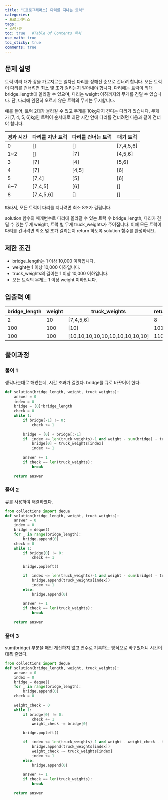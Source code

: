 ```yaml
---
title: "[프로그래머스] 다리를 지나는 트럭"
categories: 
- 프로그래머스
tags:
- 스택/큐
toc: true   #Table Of Contents 목차 
use_math: true
toc_sticky: true
comments: true
---
```


## 문제 설명

트럭 여러 대가 강을 가로지르는 일차선 다리를 정해진 순으로 건너려 합니다. 모든 트럭이 다리를 건너려면 최소 몇 초가 걸리는지 알아내야 합니다. 다리에는 트럭이 최대 bridge_length대 올라갈 수 있으며, 다리는 weight 이하까지의 무게를 견딜 수 있습니다. 단, 다리에 완전히 오르지 않은 트럭의 무게는 무시합니다.

예를 들어, 트럭 2대가 올라갈 수 있고 무게를 10kg까지 견디는 다리가 있습니다. 무게가 [7, 4, 5, 6]kg인 트럭이 순서대로 최단 시간 안에 다리를 건너려면 다음과 같이 건너야 합니다.

| 경과 시간 | 다리를 지난 트럭 | 다리를 건너는 트럭 | 대기 트럭 |
| --------- | ---------------- | ------------------ | --------- |
| 0         | []               | []                 | [7,4,5,6] |
| 1~2       | []               | [7]                | [4,5,6]   |
| 3         | [7]              | [4]                | [5,6]     |
| 4         | [7]              | [4,5]              | [6]       |
| 5         | [7,4]            | [5]                | [6]       |
| 6~7       | [7,4,5]          | [6]                | []        |
| 8         | [7,4,5,6]        | []                 | []        |

따라서, 모든 트럭이 다리를 지나려면 최소 8초가 걸립니다.

solution 함수의 매개변수로 다리에 올라갈 수 있는 트럭 수 bridge_length, 다리가 견딜 수 있는 무게 weight, 트럭 별 무게 truck_weights가 주어집니다. 이때 모든 트럭이 다리를 건너려면 최소 몇 초가 걸리는지 return 하도록 solution 함수를 완성하세요.

## 제한 조건

- bridge_length는 1 이상 10,000 이하입니다.
- weight는 1 이상 10,000 이하입니다.
- truck_weights의 길이는 1 이상 10,000 이하입니다.
- 모든 트럭의 무게는 1 이상 weight 이하입니다.

## 입출력 예

| bridge_length | weight | truck_weights                   | return |
| ------------- | ------ | ------------------------------- | ------ |
| 2             | 10     | [7,4,5,6]                       | 8      |
| 100           | 100    | [10]                            | 101    |
| 100           | 100    | [10,10,10,10,10,10,10,10,10,10] | 110    |

## 풀이과정

### 풀이 1

생각나는대로 해봤는데, 시간 초과가 걸렸다. bridge를 큐로 바꾸어야 한다.

```python
def solution(bridge_length, weight, truck_weights):
    answer = 0
    index = 0
    bridge = [0]*bridge_length
    check = 0
    while 1:
        if bridge[-1] != 0:
            check += 1
        
        bridge = [0] + bridge[:-1]
        if  index <= len(truck_weights)-1 and weight - sum(bridge) - truck_weights[index] >= 0 :
            bridge[0] = truck_weights[index]
            index += 1
        
        answer += 1
        if check == len(truck_weights):
            break
    
    return answer
```

### 풀이 2

큐를 사용하여 해결하였다.

```python
from collections import deque
def solution(bridge_length, weight, truck_weights):
    answer = 0
    index = 0
    bridge = deque()
    for _ in range(bridge_length):
        bridge.append(0)
    check = 0
    while 1:
        if bridge[0] != 0:
            check += 1

        bridge.popleft()

        if  index <= len(truck_weights)-1 and weight - sum(bridge) - truck_weights[index] >= 0 :
            bridge.append(truck_weights[index])
            index += 1
        else:
            bridge.append(0)
        
        answer += 1
        if check == len(truck_weights):
            break
    
    return answer
```

### 풀이 3

sum(bridge) 부분을 매번 계산하지 않고 변수로 기록하는 방식으로 바꾸었더니 시간이 대폭 줄었다.

```python
from collections import deque
def solution(bridge_length, weight, truck_weights):
    answer = 0
    index = 0
    bridge = deque()
    for _ in range(bridge_length):
        bridge.append(0)
    check = 0
    
    weight_check = 0
    while 1:
        if bridge[0] != 0:
            check += 1
            weight_check -= bridge[0]

        bridge.popleft()

        if  index <= len(truck_weights)-1 and weight - weight_check - truck_weights[index] >= 0 :
            bridge.append(truck_weights[index])
            weight_check += truck_weights[index]
            index += 1
        else:
            bridge.append(0)
        
        answer += 1
        if check == len(truck_weights):
            break
    
    return answer
```

